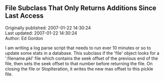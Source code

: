 ## File Subclass That Only Returns Additions Since Last Access  
Originally published: 2007-01-22 14:30:24  
Last updated: 2007-01-22 14:30:24  
Author: Ed Gordon  
  
I am writing a log parse script that needs to run ever 10 minutes or so to update some stats in a database. This subclass if the 'file' object looks for a '.filename.pkl' file which contains the seek offset of the previous end of the file, then sets the seek offset to that number before returning the file. On closing the file or StopIteration, it writes the new max offset to this pickle file.